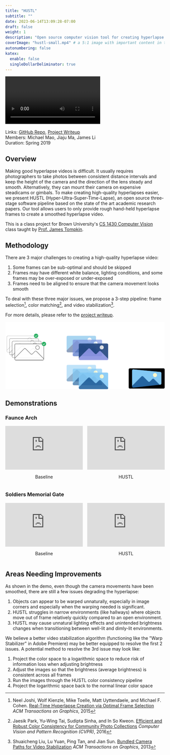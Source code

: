 ```yaml
---
title: "HUSTL"
subtitle: ""
date: 2023-06-14T13:09:28-07:00
draft: false
weight: 1
description: "Open source computer vision tool for creating hyperlapse videos"
coverImage: "hustl-small.mp4" # a 5:1 image with important content in the center 3:1 zone for best effect
autonumbering: false
katex:
  enable: false
  singleDollarDeliminator: true
---
```


![Hyperlapse processed with HUSTL](hustl.mp4 "Hyperlapse processed with HUSTL")

Links: [GitHub Repo](https://github.com/michaelmyc/hustl), [Project Writeup](hustl-writeup.pdf) \
Members: Michael Mao, Jiaju Ma, James Li \
Duration: Spring 2019

## Overview

Making good hyperlapse videos is difficult. It usually requires photographers to take photos between consistent distance intervals and keep the height of the camera and the direction of the lens steady and smooth. Alternatively, they can mount their camera on expensive steadicams or gimbals. To make creating high-quality hyperlapses easier, we present HUSTL (Hyper-Ultra-Super-Time-Lapse), an open source three-stage software pipeline based on the state of the art academic research papers. Our tool allows users to only provide rough hand-held hyperlapse frames to create a smoothed hyperlapse video. 

This is a class project for Brown University's [CS 1430 Computer Vision](https://cs.brown.edu/courses/info/csci1430/) class taught by [Prof. James Tompkin](https://jamestompkin.com/).

## Methodology

There are 3 major challenges to creating a high-quality hyperlapse video: 

1. Some frames can be sub-optimal and should be skipped
2. Frames may have different white balance, lighting conditions, and some frames may be over-exposed or under-exposed
3. Frames need to be aligned to ensure that the camera movement looks smooth

To deal with these three major issues, we propose a 3-step pipeline: frame selection[^1], color matching[^2], and video stabilization[^3].

For more details, please refer to the [project writeup](hustl-writeup.pdf).

[^1]: Neel Joshi, Wolf Kienzle, Mike Toelle, Matt Uyttendaele, and Michael F. Cohen. [Real-Time Hyperlapse Creation via Optimal Frame Selection](https://dl.acm.org/doi/10.1145/2766954) *ACM Transactions on Graphics*, 2015
[^2]: Jaesik Park, Yu-Wing Tai, Sudipta Sinha, and In So Kweon. [Efficient and Robust Color Consistency for Community Photo Collections](https://www.microsoft.com/en-us/research/publication/efficient-color-consistency-for-community-photos/) *Computer Vision and Pattern Recognition (CVPR)*, 2016
[^3]: Shuaicheng Liu, Lu Yuan, Ping Tan, and Jian Sun. [Bundled Camera Paths for Video Stabilization](https://dl.acm.org/doi/10.1145/2461912.2461995) *ACM Transactions on Graphics*, 2013

![HUSTL pipeline](hustl-pipeline.png "HUSTL pipeline")

## Demonstrations

### Faunce Arch

<script src="https://player.vimeo.com/api/player.js"></script>
<style>
.vimeo-container {
  display: grid;
  text-align: center;
}
</style>
<div style="display: grid; grid-template-columns: 1fr 1fr; gap: 1em;">
  <div class="vimeo-container">
    <div style="padding:56.25% 0 0 0;position:relative;justify-self:none;"><iframe src="https://player.vimeo.com/video/335471326?h=a82fe09ee9&color=ffffff&title=0&byline=0&portrait=0" style="position:absolute;top:0;left:0;width:100%;height:100%;" frameborder="0" allow="autoplay; fullscreen; picture-in-picture" allowfullscreen></iframe></div>
    <p class="dark">Baseline</p>
  </div>

  <div class="vimeo-container">
    <div style="padding:56.25% 0 0 0;position:relative;justify-self:none;"><iframe src="https://player.vimeo.com/video/335471168?h=a82fe09ee9&color=ffffff&title=0&byline=0&portrait=0" style="position:absolute;top:0;left:0;width:100%;height:100%;" frameborder="0" allow="autoplay; fullscreen; picture-in-picture" allowfullscreen></iframe></div>
    <p class="dark">HUSTL</p>
  </div>
</div>

### Soldiers Memorial Gate

<div style="display: grid; grid-template-columns: 1fr 1fr; gap: 1em;">
  <div class="vimeo-container">
    <div style="padding:56.25% 0 0 0;position:relative;justify-self:none;"><iframe src="https://player.vimeo.com/video/335471673?h=a82fe09ee9&color=ffffff&title=0&byline=0&portrait=0" style="position:absolute;top:0;left:0;width:100%;height:100%;" frameborder="0" allow="autoplay; fullscreen; picture-in-picture" allowfullscreen></iframe></div>
    <p class="dark">Baseline</p>
  </div>

  <div class="vimeo-container">
    <div style="padding:56.25% 0 0 0;position:relative;justify-self:none;"><iframe src="https://player.vimeo.com/video/335471545?h=a82fe09ee9&color=ffffff&title=0&byline=0&portrait=0" style="position:absolute;top:0;left:0;width:100%;height:100%;" frameborder="0" allow="autoplay; fullscreen; picture-in-picture" allowfullscreen></iframe></div>
    <p class="dark">HUSTL</p>
  </div>
</div>

## Areas Needing Improvements

As shown in the demo, even though the camera movements have been smoothed, there are still a few issues degrading the hyperlapse:

1. Objects can appear to be warped unnaturally, especially in image corners and especially when the warping needed is significant.
2. HUSTL struggles in narrow environments (like hallways) where objects move out of frame relatively quickly compared to an open environment.
3. HUSTL may cause unnatural lighting effects and unintended brightness changes when transitioning between well-lit and dimly-lit environments.

We believe a better video stabilization algorithm (functioning like the "Warp Stabilizer" in Adobe Premiere) may be better equipped to resolve the first 2 issues. A potential method to resolve the 3rd issue may look like:

1. Project the color space to a logarithmic space to reduce risk of information loss when adjusting brightness
2. Adjust the images so that the brightness (average brightness) is consistent across all frames
3. Run the images through the HUSTL color consistency pipeline
4. Project the logarithmic space back to the normal linear color space